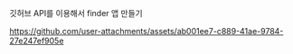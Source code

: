 깃허브 API를 이용해서 finder 앱 만들기

https://github.com/user-attachments/assets/ab001ee7-c889-41ae-9784-27e247ef905e

